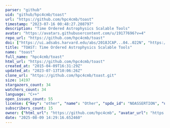 ```yaml
---
parser: "github"
uid: "github/hpc4cmb/toast"
url: "https://github.com/hpc4cmb/toast"
timestamp: "2023-07-16 00:48:27.208797"
description: "Time Ordered Astrophysics Scalable Tools"
avatar: "https://avatars.githubusercontent.com/u/19177696?v=4"
repo_url: "https://github.com/hpc4cmb/toast"
doi: ["https://ui.adsabs.harvard.edu/abs/2018JCAP...04..022N", "https://ui.adsabs.harvard.edu/abs/2023ascl.soft07022K/abstract"]
title: "TOAST: Time Ordered Astrophysics Scalable Tools"
name: "toast"
full_name: "hpc4cmb/toast"
html_url: "https://github.com/hpc4cmb/toast"
created_at: "2015-04-09T16:31:29Z"
updated_at: "2023-07-13T10:06:26Z"
clone_url: "https://github.com/hpc4cmb/toast.git"
size: 14197
stargazers_count: 34
watchers_count: 34
language: "C++"
open_issues_count: 55
license: {"key": "other", "name": "Other", "spdx_id": "NOASSERTION", "url": null, "node_id": "MDc6TGljZW5zZTA="}
subscribers_count: 15
owner: {"html_url": "https://github.com/hpc4cmb", "avatar_url": "https://avatars.githubusercontent.com/u/19177696?v=4", "login": "hpc4cmb", "type": "Organization"}
date: "2025-08-09 14:29:16.652460"
---
```


